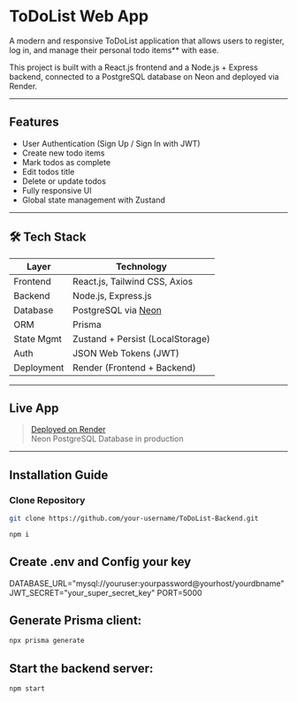 # ToDoList Web App

A modern and responsive ToDoList application that allows users to register, log in, and manage their personal todo items** with ease.

This project is built with a React.js frontend and a Node.js + Express backend, connected to a PostgreSQL database on Neon and deployed via Render.

---

## Features

- User Authentication (Sign Up / Sign In with JWT)
- Create new todo items
- Mark todos as complete
- Edit todos title
- Delete or update todos
- Fully responsive UI
- Global state management with Zustand

---

## 🛠 Tech Stack

| Layer         | Technology                        |
|--------------|-----------------------------------|
| Frontend     | React.js, Tailwind CSS, Axios     |
| Backend      | Node.js, Express.js               |
| Database     | PostgreSQL via [Neon](https://neon.tech) |
| ORM          | Prisma                            |
| State Mgmt   | Zustand + Persist (LocalStorage)  |
| Auth         | JSON Web Tokens (JWT)             |
| Deployment   | Render (Frontend + Backend)       |

---

## Live App

> [Deployed on Render](https://todolist-backend-nvzy.onrender.com)  
> Neon PostgreSQL Database in production

---

## Installation Guide

### Clone Repository

```bash
git clone https://github.com/your-username/ToDoList-Backend.git

npm i
```
## Create .env and Config your key
DATABASE_URL="mysql://youruser:yourpassword@yourhost/yourdbname"
JWT_SECRET="your_super_secret_key"
PORT=5000

## Generate Prisma client:
``` bash
npx prisma generate
```

## Start the backend server:
``` bash
npm start
```
